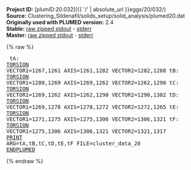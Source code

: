 **Project ID:** [plumID:20.032]({{ '/' | absolute_url }}eggs/20/032/)  
**Source:** Clustering_Sildenafil/solids_setup/solid_analysis/plumed20.dat  
**Originally used with PLUMED version:** 2.4  
**Stable:** [raw zipped stdout](plumed20.dat.plumed.stdout.txt.zip) - [stderr](plumed20.dat.plumed.stderr)  
**Master:** [raw zipped stdout](plumed20.dat.plumed_master.stdout.txt.zip) - [stderr](plumed20.dat.plumed_master.stderr)  

{% raw %}<pre>
tA: <a href="https://plumed.github.io/doc-master/user-doc/html/_t_o_r_s_i_o_n.html">TORSION</a> VECTOR1=1267,1261 AXIS=1261,1282 VECTOR2=1282,1288
tB: <a href="https://plumed.github.io/doc-master/user-doc/html/_t_o_r_s_i_o_n.html">TORSION</a> VECTOR1=1280,1269 AXIS=1269,1262 VECTOR2=1262,1290
tC: <a href="https://plumed.github.io/doc-master/user-doc/html/_t_o_r_s_i_o_n.html">TORSION</a> VECTOR1=1269,1262 AXIS=1262,1290 VECTOR2=1290,1302
tD: <a href="https://plumed.github.io/doc-master/user-doc/html/_t_o_r_s_i_o_n.html">TORSION</a> VECTOR1=1269,1278 AXIS=1278,1272 VECTOR2=1272,1265
tE: <a href="https://plumed.github.io/doc-master/user-doc/html/_t_o_r_s_i_o_n.html">TORSION</a> VECTOR1=1271,1275 AXIS=1275,1306 VECTOR2=1306,1321
tF: <a href="https://plumed.github.io/doc-master/user-doc/html/_t_o_r_s_i_o_n.html">TORSION</a> VECTOR1=1275,1306 AXIS=1306,1321 VECTOR2=1321,1317
<a href="https://plumed.github.io/doc-master/user-doc/html/_p_r_i_n_t.html">PRINT</a> ARG=tA,tB,tC,tD,tE,tF FILE=cluster_data_20
<a href="https://plumed.github.io/doc-master/user-doc/html/_e_n_d_p_l_u_m_e_d.html">ENDPLUMED</a>
</pre>{% endraw %}
